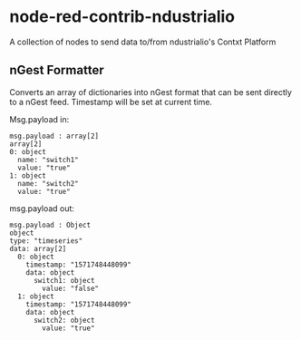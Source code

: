 # node-red-contrib-ndustrialio

A collection of nodes to send data to/from ndustrialio's Contxt Platform

## nGest Formatter

Converts an array of dictionaries into nGest format that can be sent directly to a nGest feed. Timestamp will be set at current time.

Msg.payload in: 
```
msg.payload : array[2]
array[2]
0: object
  name: "switch1"
  value: "true"
1: object
  name: "switch2"
  value: "true"
```

msg.payload out:

```
msg.payload : Object
object
type: "timeseries"
data: array[2]
  0: object
    timestamp: "1571748448099"
    data: object
      switch1: object
        value: "false"
  1: object
    timestamp: "1571748448099"
    data: object
      switch2: object
        value: "true"
```
